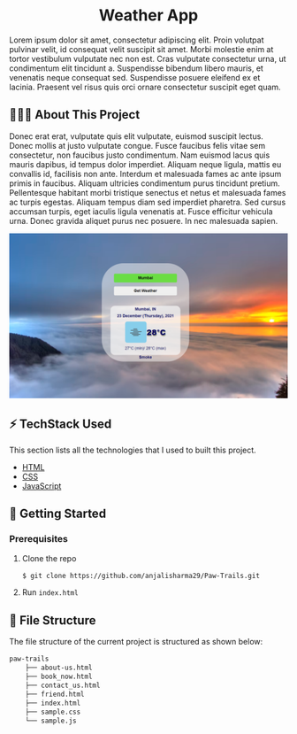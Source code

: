 <div align="center">

 # Weather App
  
</div>

Lorem ipsum dolor sit amet, consectetur adipiscing elit. Proin volutpat pulvinar velit, id consequat velit suscipit sit amet. Morbi molestie enim at tortor vestibulum vulputate nec non est. Cras vulputate consectetur urna, ut condimentum elit tincidunt a. Suspendisse bibendum libero mauris, et venenatis neque consequat sed. Suspendisse posuere eleifend ex et lacinia. Praesent vel risus quis orci ornare consectetur suscipit eget quam.

## 🤷🏼‍♂️ About This Project

Donec erat erat, vulputate quis elit vulputate, euismod suscipit lectus. Donec mollis at justo vulputate congue. Fusce faucibus felis vitae sem consectetur, non faucibus justo condimentum. Nam euismod lacus quis mauris dapibus, id tempus dolor imperdiet. Aliquam neque ligula, mattis eu convallis id, facilisis non ante. Interdum et malesuada fames ac ante ipsum primis in faucibus. Aliquam ultricies condimentum purus tincidunt pretium. Pellentesque habitant morbi tristique senectus et netus et malesuada fames ac turpis egestas. Aliquam tempus diam sed imperdiet pharetra. Sed cursus accumsan turpis, eget iaculis ligula venenatis at. Fusce efficitur vehicula urna. Donec gravida aliquet purus nec posuere. In nec malesuada sapien. 

![](/media/screenshot.PNG)

## ⚡ TechStack Used

This section lists all the technologies that I used to built this project.

- [HTML](https://whatwg.org/)
- [CSS](https://www.w3.org/)
- [JavaScript](https://www.javascript.com/)

## 🚀 Getting Started

### Prerequisites

1. Clone the repo
   ```sh
   $ git clone https://github.com/anjalisharma29/Paw-Trails.git
   ```
2. Run `index.html`

## 📁 File Structure

The file structure of the current project is structured as shown below:

```
paw-trails
    ├── about-us.html
    ├── book_now.html
    ├── contact_us.html
    ├── friend.html
    ├── index.html
    ├── sample.css
    └── sample.js
    
```
